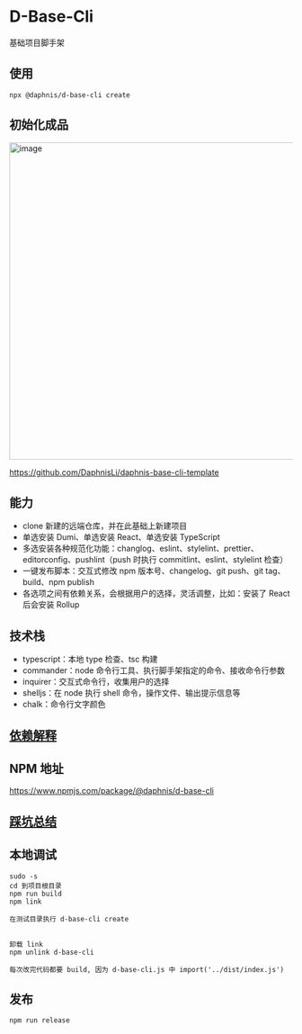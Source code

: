 # D-Base-Cli
基础项目脚手架

## 使用
```
npx @daphnis/d-base-cli create
```

## 初始化成品
<img width="564" alt="image" src="https://github.com/DaphnisLi/D-Base-Cli/assets/67792799/28e13796-bcee-4c1d-b66e-fdce9ad14f99">

https://github.com/DaphnisLi/daphnis-base-cli-template

## 能力

- clone 新建的远端仓库，并在此基础上新建项目
- 单选安装 Dumi、单选安装 React、单选安装 TypeScript
- 多选安装各种规范化功能：changlog、eslint、stylelint、prettier、editorconfig、pushlint（push 时执行 commitlint、eslint、stylelint 检查）
- 一键发布脚本：交互式修改 npm 版本号、changelog、git push、git tag、build、npm publish
- 各选项之间有依赖关系，会根据用户的选择，灵活调整，比如：安装了 React 后会安装 Rollup

## 技术栈
- typescript：本地 type 检查、tsc 构建
- commander：node 命令行工具、执行脚手架指定的命令、接收命令行参数
- inquirer：交互式命令行，收集用户的选择
- shelljs：在 node 执行 shell 命令，操作文件、输出提示信息等
- chalk：命令行文字颜色

## [依赖解释](./Docs/DEPENDENCIES.md)


## NPM 地址
https://www.npmjs.com/package/@daphnis/d-base-cli

## [踩坑总结](./Docs/ERRORSUMMARY.md)

## 本地调试
```
sudo -s
cd 到项目根目录
npm run build
npm link

在测试目录执行 d-base-cli create


卸载 link
npm unlink d-base-cli

每次改完代码都要 build, 因为 d-base-cli.js 中 import('../dist/index.js')
```

## 发布
```
npm run release
```
